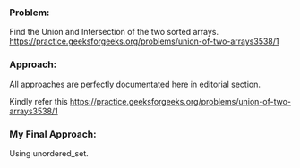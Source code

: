 ### Problem: 
Find the Union and Intersection of the two sorted arrays.  
https://practice.geeksforgeeks.org/problems/union-of-two-arrays3538/1

### Approach:

All approaches are perfectly documentated here in editorial section.

Kindly refer this  https://practice.geeksforgeeks.org/problems/union-of-two-arrays3538/1

### My Final Approach:

Using unordered_set.

